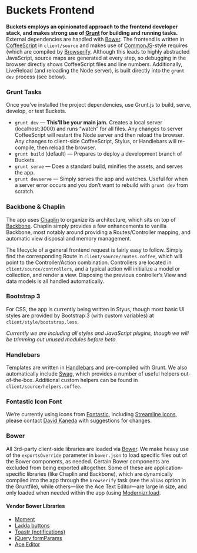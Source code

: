 # Buckets Frontend

**Buckets employs an opinionated approach to the frontend developer stack, and makes strong use of [Grunt](http://gruntjs.com) for building and running tasks.** External dependencies are handled with [Bower](http://bower.io). The frontend is written in [CoffeeScript](http://coffeescript.org) in `client/source` and makes use of [CommonJS](http://wiki.commonjs.org/wiki/CommonJS)-style requires (which are compiled by [Browserify](http://browserify.org). Although this leads to highly abstracted JavaScript, source maps are generated at every step, so debugging in the browser directly shows CoffeeScript files and line numbers. Additionally, LiveReload (and reloading the Node server), is built directly into the `grunt dev` process (see below).

### Grunt Tasks

Once you’ve installed the project dependencies, use Grunt.js to build, serve, develop, or test Buckets.

* `grunt dev` — **This’ll be your main jam.** Creates a local server (localhost:3000) and runs “watch” for all files. Any changes to server CoffeeScript will restart the Node server and then reload the browser. Any changes to client-side CoffeeScript, Stylus, or Handlebars will re-compile, then reload the browser.
* `grunt build` (default) — Prepares to deploy a development branch of Buckets.
* `grunt serve` — Does a standard build, minifies the assets, and serves the app.
* `grunt devserve` — Simply serves the app and watches. Useful for when a server error occurs and you don’t want to rebuild with `grunt dev` from scratch.

### Backbone & Chaplin

The app uses [Chaplin](http://chaplinjs.org) to organize its architecture, which sits on top of [Backbone](http://backbonejs.org). Chaplin simply provides a few enhancements to vanilla Backbone, most notably around providing a Routes/Controller mapping, and automatic view disposal and memory management.

The lifecycle of a general frontend request is fairly easy to follow. Simply find the corresponding Route in `client/source/routes.coffee`, which will point to the Controller/Action combination. Controllers are located in `client/source/controllers`, and a typical action will initialize a model or collection, and render a view. Disposing the previous controller’s View and data models is all handled automatically.

### Bootstrap 3

For CSS, the app is currently being written in Styus, though most basic UI styles are provided by Bootstrap 3 (with custom variables) at `client/style/bootstrap.less`.

_Currently we are including all styles and JavaScript plugins, though we will be trimming out unused modules before beta._

### Handlebars

Templates are written in [Handlebars](http://handlebarsjs.com) and pre-compiled with Grunt. We also automatically include [Swag](https://github.com/elving/swag), which provides a number of useful helpers out-of-the-box. Additional custom helpers can be found in `client/source/helpers.coffee`.

### Fontastic Icon Font

We’re currently using icons from [Fontastic](http://fontastic.me), including [Streamline Icons](http://www.streamlineicons.com), please contact [David Kaneda](http://davidkaneda.com) with suggestions for changes.

### Bower

All 3rd-party client-side libraries are loaded via [Bower](http://bower.io). We make heavy use of the `exportsOverride` parameter in `bower.json` to load specific files out of the Bower components, as needed. Certain Bower components are excluded from being exported altogether. Some of these are application-specific libraries (like Chaplin and Backbone), which are dynamically compiled into the app through the `browserify` task (see the `alias` option in the Gruntfile), while others—like the Ace Text Editor—are large in size, and only loaded when needed within the app (using [Modernizr.load](http://modernizr.com/docs/#load).

#### Vendor Bower Libraries

* [Moment](http://momentjs.com)
* [Ladda buttons](http://lab.hakim.se/ladda/)
* [Toastr (notifications)](https://github.com/CodeSeven/toastr)
* [jQuery formParams](http://api.jquery.com/jquery.param/)
* [Ace Editor](http://ace.c9.io)
